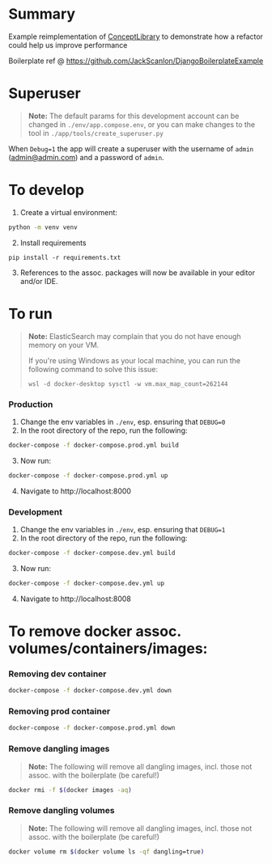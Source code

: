 # Summary
Example reimplementation of [ConceptLibrary](https://github.com/SwanseaUniversityMedical/concept-library) to demonstrate how a refactor could help us improve performance

Boilerplate ref @ https://github.com/JackScanlon/DjangoBoilerplateExample

# Superuser
> **Note:** The default params for this development account can be changed in ```./env/app.compose.env```, or you can make changes to the tool in ```./app/tools/create_superuser.py```

When ```Debug=1``` the app will create a superuser with the username of `admin` (admin@admin.com) and a password of `admin`.

# To develop
1. Create a virtual environment:
```sh
python -m venv venv
```
2. Install requirements
```pip
pip install -r requirements.txt
```
3. References to the assoc. packages will now be available in your editor and/or IDE.

# To run

> **Note:** ElasticSearch may complain that you do not have enough memory on your VM.
>
> If you're using Windows as your local machine, you can run the following command to solve this issue:
> ```
> wsl -d docker-desktop sysctl -w vm.max_map_count=262144
> ```

### Production
1. Change the env variables in ```./env```, esp. ensuring that ```DEBUG=0```
2. In the root directory of the repo, run the following:
```sh
docker-compose -f docker-compose.prod.yml build
```
3. Now run:
```sh
docker-compose -f docker-compose.prod.yml up
```
4. Navigate to http://localhost:8000

### Development
1. Change the env variables in ```./env```, esp. ensuring that ```DEBUG=1```
2. In the root directory of the repo, run the following:
```sh
docker-compose -f docker-compose.dev.yml build
```
3. Now run:
```sh
docker-compose -f docker-compose.dev.yml up
```
4. Navigate to http://localhost:8008

# To remove docker assoc. volumes/containers/images:

### Removing dev container
```sh
docker-compose -f docker-compose.dev.yml down
```

### Removing prod container
```sh
docker-compose -f docker-compose.prod.yml down
```

### Remove dangling images

> **Note:** The following will remove all dangling images, incl. those not assoc. with the boilerplate (be careful!)

```sh
docker rmi -f $(docker images -aq)
```

### Remove dangling volumes

> **Note:** The following will remove all dangling images, incl. those not assoc. with the boilerplate (be careful!)

```sh
docker volume rm $(docker volume ls -qf dangling=true)
```
